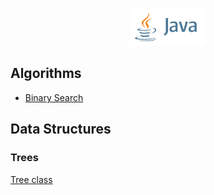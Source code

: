 <p align="center">
  <img width="120" height="60" src="/images/java_logo.svg">
</p>

## Algorithms

- [Binary Search](/src/algorithms/BinarySearch.java)

## Data Structures

### Trees

[Tree class](/src/tree/Tree.java)
